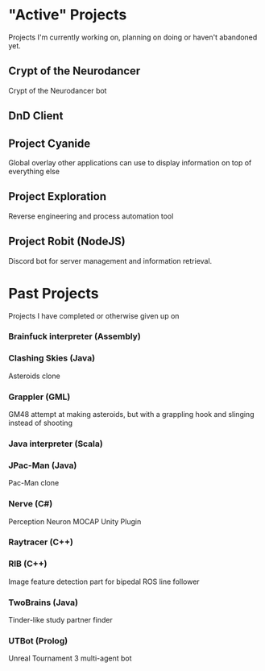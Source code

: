 # "Active" Projects

Projects I'm currently working on, planning on doing or haven't abandoned yet.

## Crypt of the Neurodancer
  Crypt of the Neurodancer bot

## DnD Client

## Project Cyanide
  Global overlay other applications can use to display information on top of everything else

## Project Exploration
  Reverse engineering and process automation tool

## Project Robit (NodeJS)
  Discord bot for server management and information retrieval.

# Past Projects

Projects I have completed or otherwise given up on

### Brainfuck interpreter (Assembly)
### Clashing Skies (Java)
  Asteroids clone
### Grappler (GML)
  GM48 attempt at making asteroids, but with a grappling hook and slinging instead of shooting
### Java interpreter (Scala)
### JPac-Man (Java)
  Pac-Man clone
### Nerve (C#)
  Perception Neuron MOCAP Unity Plugin
### Raytracer (C++)
### RIB (C++)
  Image feature detection part for bipedal ROS line follower
### TwoBrains (Java)
  Tinder-like study partner finder
### UTBot (Prolog)
  Unreal Tournament 3 multi-agent bot
